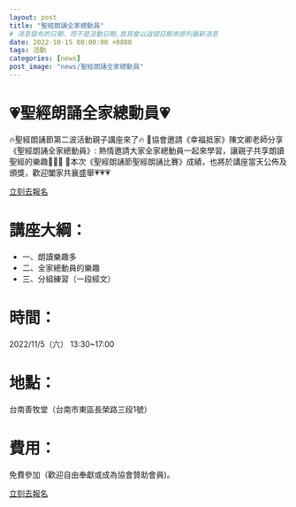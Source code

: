 ```yaml
---
layout: post
title: "聖經朗誦全家總動員"
# 消息發布的日期，而不是活動日期,首頁會以這個日期來排列最新消息
date: 2022-10-15 00:00:00 +0800
tags: 活動
categories: [news]
post_image: "news/聖經朗誦全家總動員"
---
```


# 💗聖經朗誦全家總動員💗
🔥聖經朗誦節第二波活動親子講座來了🔥
🎯協會邀請《幸福抵家》陳文卿老師分享《聖經朗誦全家總動員》: 熱情邀請大家全家總動員一起來學習，讓親子共享朗讀聖經的樂趣💯💯💯
🎯本次《聖經朗誦節聖經朗誦比賽》成績，也將於講座當天公佈及頒獎，歡迎闔家共襄盛舉💗💗💗

<a class="main-btn main-btn-2" target="_blank" href="https://bit.ly/3CuZKCu">立刻去報名</a>

# 講座大綱：
* 一、朗讀樂趣多
* 二、全家總動員的樂趣
* 三、分組練習（一段經文）

# 時間：
2022/11/5（六） 13:30~17:00

# 地點：
台南善牧堂（台南市東區長榮路三段1號）

# 費用：
免費參加（歡迎自由奉獻或成為協會贊助會員)。

<a class="main-btn main-btn-2" target="_blank" href="https://bit.ly/3CuZKCu">立刻去報名</a>